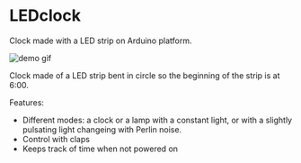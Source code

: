 # LEDclock
Clock made with a LED strip on Arduino platform.  

![demo gif](https://github.com/tbsd/LEDclock/raw/main/clock_demo.gif)

Clock made of a LED strip bent in circle so the beginning of the strip is at 6:00. 

Features: 
* Different modes: a clock or a lamp with a constant light, or with a slightly pulsating light changeing with Perlin noise.
* Control with claps
* Keeps track of time when not powered on
